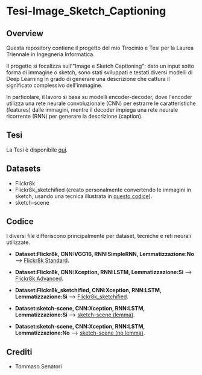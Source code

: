 # Tesi-Image_Sketch_Captioning

## Overview
Questa repository contiene il progetto del mio Tirocinio e Tesi per la Laurea Triennale in Ingegneria Informatica.

Il progetto si focalizza sull'"Image e Sketch Captioning": dato un input sotto forma di immagine o sketch, sono stati sviluppati e testati diversi modelli di Deep Learning in grado di generare una descrizione che cattura il significato complessivo dell'immagine.

In particolare, il lavoro si basa su modelli encoder-decoder, dove l'encoder utilizza una rete neurale convoluzionale (CNN) per estrarre le caratteristiche (features) dalle immagini, mentre il decoder impiega una rete neurale ricorrente (RNN) per generare la descrizione (caption).


## Tesi
La Tesi è disponibile [qui](TesiTommasoSenatori.pdf).
## Datasets
- Flickr8k
- Flickr8k_sketchified (creato personalmente convertendo le immagini in sketch, usando una tecnica illustrata in [questo codice](how_to_sketch.ipynb)).
- sketch-scene
## Codice
I diversi file differiscono principalmente per dataset, tecniche e reti neurali utilizzate.
- **Dataset:Flickr8k, CNN:VGG16, RNN:SimpleRNN, Lemmatizzazione:No** --> [Flickr8k Standard](ImageCaptionInd.ipynb).

- **Dataset:Flickr8k, CNN:Xception, RNN:LSTM, Lemmatizzazione:Si** --> [Flickr8k Advanced](ImageCaptionSit.ipynb).
- **Dataset:Flickr8k_sketchified, CNN:Xception, RNN:LSTM, Lemmatizzazione:Si** --> [Flickr8k_sketchified](SketchifiedCaption.ipynb).
- **Dataset:sketch-scene, CNN:Xception, RNN:LSTM, Lemmatizzazione:Si** --> [sketch-scene (lemma)](SketchCaption.ipynb).
- **Dataset:sketch-scene, CNN:Xception, RNN:LSTM, Lemmatizzazione:No** --> [sketch-scene (no lemma)](SketchCaption(no_lemma).ipynb).
## Crediti
- Tommaso Senatori
